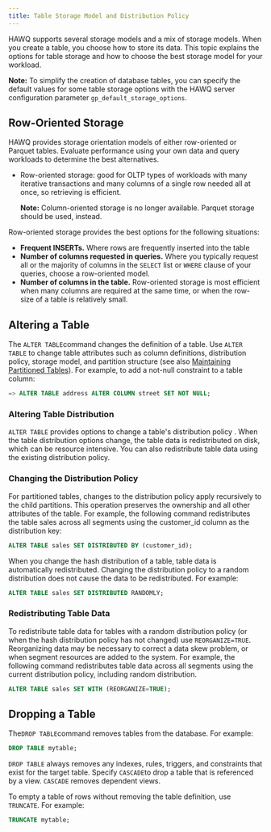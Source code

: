 ```yaml
---
title: Table Storage Model and Distribution Policy
---
```


<!--
Licensed to the Apache Software Foundation (ASF) under one
or more contributor license agreements.  See the NOTICE file
distributed with this work for additional information
regarding copyright ownership.  The ASF licenses this file
to you under the Apache License, Version 2.0 (the
"License"); you may not use this file except in compliance
with the License.  You may obtain a copy of the License at

  http://www.apache.org/licenses/LICENSE-2.0

Unless required by applicable law or agreed to in writing,
software distributed under the License is distributed on an
"AS IS" BASIS, WITHOUT WARRANTIES OR CONDITIONS OF ANY
KIND, either express or implied.  See the License for the
specific language governing permissions and limitations
under the License.
-->

HAWQ supports several storage models and a mix of storage models. When you create a table, you choose how to store its data. This topic explains the options for table storage and how to choose the best storage model for your workload.

**Note:** To simplify the creation of database tables, you can specify the default values for some table storage options with the HAWQ server configuration parameter `gp_default_storage_options`.

## Row-Oriented Storage <a id="topic39"></a>

HAWQ provides storage orientation models of either row-oriented or Parquet tables. Evaluate performance using your own data and query workloads to determine the best alternatives.

-   Row-oriented storage: good for OLTP types of workloads with many iterative transactions and many columns of a single row needed all at once, so retrieving is efficient.

    **Note:** Column-oriented storage is no longer available. Parquet storage should be used, instead.

Row-oriented storage provides the best options for the following situations:

-   **Frequent INSERTs.** Where rows are frequently inserted into the table
-   **Number of columns requested in queries.** Where you typically request all or the majority of columns in the `SELECT` list or `WHERE` clause of your queries, choose a row-oriented model. 
-   **Number of columns in the table.** Row-oriented storage is most efficient when many columns are required at the same time, or when the row-size of a table is relatively small. 

## Altering a Table <a id="topic55"></a>

The `ALTER TABLE`command changes the definition of a table. Use `ALTER TABLE` to change table attributes such as column definitions, distribution policy, storage model, and partition structure \(see also [Maintaining Partitioned Tables](ddl-partition/index.html)\). For example, to add a not-null constraint to a table column:

``` sql
=> ALTER TABLE address ALTER COLUMN street SET NOT NULL;
```

### Altering Table Distribution <a id="topic56"></a>

`ALTER TABLE` provides options to change a table's distribution policy . When the table distribution options change, the table data is redistributed on disk, which can be resource intensive. You can also redistribute table data using the existing distribution policy.

### Changing the Distribution Policy <a id="topic57"></a>

For partitioned tables, changes to the distribution policy apply recursively to the child partitions. This operation preserves the ownership and all other attributes of the table. For example, the following command redistributes the table sales across all segments using the customer\_id column as the distribution key:

``` sql
ALTER TABLE sales SET DISTRIBUTED BY (customer_id);
```

When you change the hash distribution of a table, table data is automatically redistributed. Changing the distribution policy to a random distribution does not cause the data to be redistributed. For example:

``` sql
ALTER TABLE sales SET DISTRIBUTED RANDOMLY;
```

### Redistributing Table Data <a id="topic58"></a>

To redistribute table data for tables with a random distribution policy \(or when the hash distribution policy has not changed\) use `REORGANIZE=TRUE`. Reorganizing data may be necessary to correct a data skew problem, or when segment resources are added to the system. For example, the following command redistributes table data across all segments using the current distribution policy, including random distribution.

``` sql
ALTER TABLE sales SET WITH (REORGANIZE=TRUE);
```

## Dropping a Table <a id="topic62"></a>

The`DROP TABLE`command removes tables from the database. For example:

``` sql
DROP TABLE mytable;
```

`DROP TABLE` always removes any indexes, rules, triggers, and constraints that exist for the target table. Specify `CASCADE`to drop a table that is referenced by a view. `CASCADE` removes dependent views.

To empty a table of rows without removing the table definition, use `TRUNCATE`. For example:

``` sql
TRUNCATE mytable;
```
